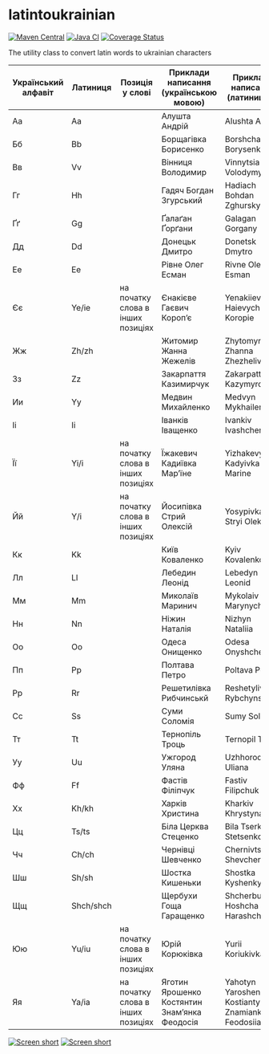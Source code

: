 # latintoukrainian

[![Maven Central](https://img.shields.io/maven-central/v/com.github.javadev/latintoukrainian.svg)](http://search.maven.org/#search%7Cga%7C1%7Cg%3A%22com.github.javadev%22%20AND%20a%3A%22latintoukrainian%22)
[![Java CI](https://github.com/javadev/latintoukrainian/actions/workflows/maven.yml/badge.svg?branch=master)](https://github.com/javadev/latintoukrainian/actions/workflows/maven.yml)
[![Coverage Status](https://coveralls.io/repos/javadev/latintoukrainian/badge.svg?branch=main)](https://coveralls.io/r/javadev/latintoukrainian)

The utility class to convert latin words to ukrainian characters

| Український алфавіт | Латиниця | Позиція у слові | Приклади написання (українською мовою) | Приклади написання (латиницею) |
|----------------------|-----------|------------------|-----------------------------------------|-------------------------------|
| Аа                   | Aa        |                  | Алушта Андрій                           | Alushta Andrii                |
| Бб                   | Bb        |                  | Борщагівка Борисенко                   | Borshchahivkа Borysenko       |
| Вв                   | Vv        |                  | Вінниця Володимир                       | Vinnytsia Volodymyr           |
| Гг                   | Hh        |                  | Гадяч Богдан Згурський                 | Hadiach Bohdan Zghurskyi      |
| Ґґ                   | Gg        |                  | Ґалаґан Ґорґани                        | Galagan Gorgany               |
| Дд                   | Dd        |                  | Донецьк Дмитро                          | Donetsk Dmytro                |
| Ее                   | Ee        |                  | Рівне Олег Есман                       | Rivne Oleh Esman              |
| Єє                   | Ye/ie     | на початку слова в інших позиціях | Єнакієве Гаєвич Короп’є             | Yenakiieve Haievych Koropie   |
| Жж                   | Zh/zh     |                  | Житомир Жанна Жежелів                  | Zhytomyr Zhanna Zhezheliv     |
| Зз                   | Zz        |                  | Закарпаття Казимирчук                  | Zakarpattia Kazymyrchuk       |
| Ии                   | Yy        |                  | Медвин Михайленко                       | Medvyn Mykhailenko            |
| Іі                   | Ii        |                  | Іванків Іващенко                        | Ivankiv Ivashchenko           |
| Її                   | Yi/i      | на початку слова в інших позиціях | Їжакевич Кадиївка Мар’їне           | Yizhakevych Kadyivka Marine   |
| Йй                   | Y/i       | на початку слова в інших позиціях | Йосипівка Стрий Олексій              | Yosypivka Stryi Oleksii       |
| Кк                   | Kk        |                  | Київ Коваленко                         | Kyiv Kovalenko                |
| Лл                   | Ll        |                  | Лебедин Леонід                          | Lebedyn Leonid                |
| Мм                   | Mm        |                  | Миколаїв Маринич                        | Mykolaiv Marynych             |
| Нн                   | Nn        |                  | Ніжин Наталія                           | Nizhyn Nataliіa               |
| Оо                   | Oo        |                  | Одеса Онищенко                          | Odesa Onyshchenko            |
| Пп                   | Pp        |                  | Полтава Петро                           | Poltava Petro                 |
| Рр                   | Rr        |                  | Решетилівка Рибчинськй                 | Reshetylivka Rybchynskyi      |
| Сс                   | Ss        |                  | Суми Соломія                            | Sumy Solomiia                 |
| Тт                   | Tt        |                  | Тернопіль Троць                        | Ternopil Trots                |
| Уу                   | Uu        |                  | Ужгород Уляна                           | Uzhhorod Uliana               |
| Фф                   | Ff        |                  | Фастів Філіпчук                         | Fastiv Filipchuk              |
| Хх                   | Kh/kh     |                  | Харків Христина                         | Kharkiv Khrystyna             |
| Цц                   | Ts/ts     |                  | Біла Церква Стеценко                    | Bila Tserkva Stetsenko        |
| Чч                   | Ch/ch     |                  | Чернівці Шевченко                       | Chernivtsi Shevchenko         |
| Шш                   | Sh/sh     |                  | Шостка Кишеньки                         | Shostka Kyshenky              |
| Щщ                   | Shch/shch |                  | Щербухи Гоща Гаращенко                 | Shcherbukhy Hoshcha Harashchenko |
| Юю                   | Yu/iu     | на початку слова в інших позиціях | Юрій Корюківка                        | Yurii Koriukivka              |
| Яя                   | Ya/ia     | на початку слова в інших позиціях | Яготин Ярошенко Костянтин Знам’янка Феодосія | Yahotyn Yaroshenko Kostiantyn Znamianka Feodosiia |

[![Screen short](https://raw.github.com/javadev/latintoukrainian/master/latintoukrainian.png)](https://github.com/javadev/latintoukrainian/)
[![Screen short](https://raw.github.com/javadev/latintoukrainian/master/latintoukrainian2.png)](https://github.com/javadev/latintoukrainian/)
